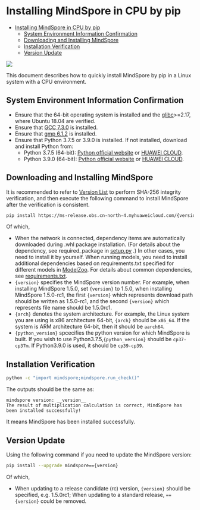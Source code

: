 # Installing MindSpore in CPU by pip

<!-- TOC -->

- [Installing MindSpore in CPU by pip](#installing-mindspore-in-cpu-by-pip)
    - [System Environment Information Confirmation](#system-environment-information-confirmation)
    - [Downloading and Installing MindSpore](#downloading-and-installing-mindspore)
    - [Installation Verification](#installation-verification)
    - [Version Update](#version-update)

<!-- /TOC -->

<a href="https://gitee.com/mindspore/docs/blob/master/install/mindspore_cpu_install_pip_en.md" target="_blank"><img src="https://gitee.com/mindspore/docs/raw/master/resource/_static/logo_source_en.png"></a>

This document describes how to quickly install MindSpore by pip in a Linux system with a CPU environment.

## System Environment Information Confirmation

- Ensure that the 64-bit operating system is installed and the [glibc](https://www.gnu.org/software/libc/)>=2.17, where Ubuntu 18.04 are verified.
- Ensure that [GCC 7.3.0](http://ftp.gnu.org/gnu/gcc/gcc-7.3.0/gcc-7.3.0.tar.gz) is installed.
- Ensure that [gmp 6.1.2](https://gmplib.org/download/gmp/gmp-6.1.2.tar.xz) is installed.
- Ensure that Python 3.7.5 or 3.9.0 is installed. If not installed, download and install Python from:
    - Python 3.7.5 (64-bit): [Python official website](https://www.python.org/ftp/python/3.7.5/Python-3.7.5.tgz) or [HUAWEI CLOUD](https://mirrors.huaweicloud.com/python/3.7.5/Python-3.7.5.tgz).
    - Python 3.9.0 (64-bit): [Python official website](https://www.python.org/ftp/python/3.9.0/Python-3.9.0.tgz) or [HUAWEI CLOUD](https://mirrors.huaweicloud.com/python/3.9.0/Python-3.9.0.tgz).

## Downloading and Installing MindSpore

It is recommended to refer to [Version List](https://www.mindspore.cn/versions/en) to perform SHA-256 integrity verification, and then execute the following command to install MindSpore after the verification is consistent.

```bash
pip install https://ms-release.obs.cn-north-4.myhuaweicloud.com/{version}/MindSpore/cpu/{arch}/mindspore-{version}-{python_version}-linux_{arch}.whl --trusted-host ms-release.obs.cn-north-4.myhuaweicloud.com -i https://pypi.tuna.tsinghua.edu.cn/simple
```

Of which,

- When the network is connected, dependency items are automatically downloaded during .whl package installation. (For details about the dependency, see required_package in [setup.py](https://gitee.com/mindspore/mindspore/blob/master/setup.py) .) In other cases, you need to install it by yourself. When running models, you need to install additional dependencies based on requirements.txt specified for different models in [ModelZoo](https://gitee.com/mindspore/models/tree/master). For details about common dependencies, see [requirements.txt](https://gitee.com/mindspore/mindspore/blob/master/requirements.txt).
- `{version}` specifies the MindSpore version number. For example, when installing MindSpore 1.5.0, set `{version}` to 1.5.0, when installing MindSpore 1.5.0-rc1, the first `{version}` which represents download path should be written as 1.5.0-rc1, and the second `{version}` which represents file name should be 1.5.0rc1.
- `{arch}` denotes the system architecture. For example, the Linux system you are using is x86 architecture 64-bit, `{arch}` should be `x86_64`. If the system is ARM architecture 64-bit, then it should be `aarch64`.
- `{python_version}` spcecifies the python version for which MindSpore is built. If you wish to use Python3.7.5,`{python_version}` should be `cp37-cp37m`. If Python3.9.0 is used, it should be `cp39-cp39`.

## Installation Verification

```bash
python -c "import mindspore;mindspore.run_check()"
```

The outputs should be the same as:

```text
mindspore version: __version__
The result of multiplication calculation is correct, MindSpore has been installed successfully!
```

It means MindSpore has been installed successfully.

## Version Update

Using the following command if you need to update the MindSpore version:

```bash
pip install --upgrade mindspore=={version}
```

Of which,

- When updating to a release candidate (rc) version, `{version}` should be specified, e.g. 1.5.0rc1; When updating to a standard release, `=={version}` could be removed.

